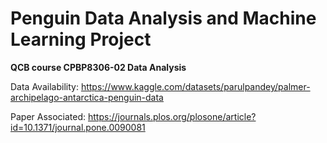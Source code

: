 # Penguin Data Analysis and Machine Learning Project
 **QCB course CPBP8306-02 Data Analysis**
 
 Data Availability: https://www.kaggle.com/datasets/parulpandey/palmer-archipelago-antarctica-penguin-data
 
 Paper Associated: https://journals.plos.org/plosone/article?id=10.1371/journal.pone.0090081
